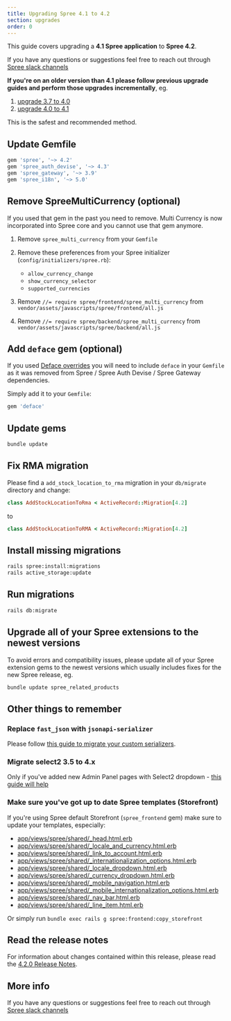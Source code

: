 ```yaml
---
title: Upgrading Spree 4.1 to 4.2
section: upgrades
order: 0
---
```


This guide covers upgrading a **4.1 Spree application** to **Spree 4.2**.

If you have any questions or suggestions feel free to reach out through [Spree slack channels](http://slack.spreecommerce.org/)

**If you're on an older version than 4.1 please follow previous upgrade guides and perform those upgrades incrementally**, eg.

1. [upgrade 3.7 to 4.0](/developer/upgrades/three-dot-seven-to-four-dot-oh.html)
2. [upgrade 4.0 to 4.1](/developer/upgrades/four-dot-oh-to-four-dot-one.html)

This is the safest and recommended method.

## Update Gemfile

```ruby
gem 'spree', '~> 4.2'
gem 'spree_auth_devise', '~> 4.3'
gem 'spree_gateway', '~> 3.9'
gem 'spree_i18n', '~> 5.0'
```

## Remove SpreeMultiCurrency (optional)

If you used that gem in the past you need to remove. Multi Currency is now incorporated into Spree core and you cannot use that gem anymore.

1. Remove `spree_multi_currency` from your `Gemfile`
2. Remove these preferences from your Spree initializer (`config/initializers/spree.rb`):

      * `allow_currency_change`
      * `show_currency_selector`
      * `supported_currencies`
3. Remove `//= require spree/frontend/spree_multi_currency` from `vendor/assets/javascripts/spree/frontend/all.js`
4. Remove `//= require spree/backend/spree_multi_currency` from `vendor/assets/javascripts/spree/backend/all.js`

## Add `deface` gem (optional)

If you used [Deface overrides](/developer/advanced/deface_overrides_tutorial.html) you will need to include `deface` in your `Gemfile` as it was removed from Spree / Spree Auth Devise / Spree Gateway dependencies.

Simply add it to your `Gemfile`:

```ruby
gem 'deface'
```

## Update gems

```bash
bundle update
```

## Fix RMA migration

Please find a `add_stock_location_to_rma` migration in your `db/migrate` directory and change:

```ruby
class AddStockLocationToRma < ActiveRecord::Migration[4.2]
```

to

```ruby
class AddStockLocationToRMA < ActiveRecord::Migration[4.2]
```

## Install missing migrations

```bash
rails spree:install:migrations
rails active_storage:update
```

## Run migrations

```bash
rails db:migrate
```

## Upgrade all of your Spree extensions to the newest versions

To avoid errors and compatibility issues, please update all of your Spree extension gems to the newest versions which usually includes fixes for the new Spree release, eg.

```bash
bundle update spree_related_products
```

## Other things to remember

### Replace `fast_json` with `jsonapi-serializer`

Please follow [this guide to migrate your custom serializers](https://github.com/jsonapi-serializer/jsonapi-serializer#migrating-from-netflixfast_jsonapi).

### Migrate select2 3.5 to 4.x

Only if you've added new Admin Panel pages with Select2 dropdown - [this guide will help](https://select2.org/upgrading/migrating-from-35)

### Make sure you've got up to date Spree templates (Storefront)

If you're using Spree default Storefront (`spree_frontend` gem) make sure to update your templates, especially:

* [app/views/spree/shared/_head.html.erb](https://github.com/spree/spree/blob/4-2-stable/frontend/app/views/spree/shared/_head.html.erb)
* [app/views/spree/shared/_locale_and_currency.html.erb](https://github.com/spree/spree/blob/4-2-stable/frontend/app/views/spree/shared/_locale_and_currency.html.erb)
* [app/views/spree/shared/_link_to_account.html.erb](https://github.com/spree/spree/blob/4-2-stable/frontend/app/views/spree/shared/_link_to_account.html.erb)
* [app/views/spree/shared/_internationalization_options.html.erb](https://github.com/spree/spree/blob/master/frontend/app/views/spree/shared/_internationalization_options.html.erb)
* [app/views/spree/shared/_locale_dropdown.html.erb](https://github.com/spree/spree/blob/4-2-stable/frontend/app/views/spree/shared/_locale_dropdown.html.erb)
* [app/views/spree/shared/_currency_dropdown.html.erb](https://github.com/spree/spree/blob/4-2-stable/frontend/app/views/spree/shared/_currency_dropdown.html.erb)
* [app/views/spree/shared/_mobile_navigation.html.erb](https://github.com/spree/spree/blob/4-2-stable/frontend/app/views/spree/shared/_mobile_navigation.html.erb)
* [app/views/spree/shared/_mobile_internationalization_options.html.erb](https://github.com/spree/spree/blob/4-2-stable/frontend/app/views/spree/shared/_mobile_internationalization_options.html.erb)
* [app/views/spree/shared/_nav_bar.html.erb](https://github.com/spree/spree/blob/4-2-stable/frontend/app/views/spree/shared/_nav_bar.html.erb)
* [app/views/spree/shared/_line_item.html.erb](https://github.com/spree/spree/blob/4-2-stable/frontend/app/views/spree/shared/_line_item.html.erb)

Or simply run `bundle exec rails g spree:frontend:copy_storefront`

## Read the release notes

For information about changes contained within this release, please read the [4.2.0 Release Notes](https://guides.spreecommerce.org/release_notes/spree_4_2_0.html).

## More info

If you have any questions or suggestions feel free to reach out through [Spree slack channels](http://slack.spreecommerce.org/)
